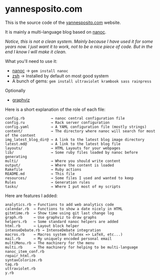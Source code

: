 # yannesposito.com

This is the source code of the [yannesposito.com](yannesposito.com) website.

It is mainly a multi-language blog based on [nanoc](nanoc.stoneship.org).

_Notice, this is not a clean system. 
Mainly because I have used it for some years now.
I just want it to work, not to be a nice piece of code.
But in the end I know I will make it clean._

What you'll need to use it:

- [nanoc](nanoc.stoneship.org) → `gem install nanoc`
- [zsh](zsh.org) → Installed by default on most good system
- A bunch of gems: `gem install ultraviolet krambook sass rainpress`

Optionally

- [graphviz](graphviz.org)

Here is a short explanation of the role of each file:


    config.rb            → nanoc central configuration file
    config.ru            → Rack server configuration
    config.yaml          → A YAML configuration file (mostly strings)
    content/             → The directory where nanoc will search for most of the content
    img_latest_blog_dir@ → A link to the latest blog image directory
    latest.md@           → A link to the latest blog file
    layouts/             → HTML Layouts for your webpages
    lib/                 → Some ruby files loaded by nanoc before generating
    multi/               → Where you should write content
    output/              → Where the content is loaded
    Rakefile             → Ruby actions
    README.md            → This file
    resources/           → Some files I used and wanted to keep
    Rules                → Generation rules
    tasks/               → Where I put most of my scripts


Here are features I added:

    analytics.rb → Functions to add web analytics code
    calendar.rb  → Functions to show a date nicely in HTML
    gitmtime.rb  → Show time using git last change log
    graph.rb     → Use graphviz to draw graphs
    helpers.rb   → Some standard nanoc helpers are added
    html.rb      → Layout block helper
    intenseDebate.rb → IntenseDebate integration
    macros.rb    → Macros system (%latex => LaTeX, etc...)
    mail.rb      → My uniquely encoded personal email
    multiMenu.rb → The machinery for the menu
    multi.rb     → The machinery for helping to be multi-language
    nanoc_item_conf.rb
    repair_html.rb
    syntaxColorize.rb
    tag.rb
    ultraviolet.rb
    y.rb

